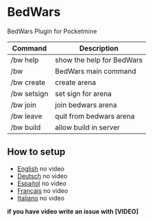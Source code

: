 # BedWars
BedWars Plugin for Pocketmine

Command | Description
---|---
/bw help | show the help for BedWars
/bw        | BedWars main command
/bw create | create arena
/bw setsign | set sign for arena
/bw join | join bedwars arena
/bw leave | quit from bedwars arena
/bw build | allow build in server

## How to setup
- [English]() no video
- [Deutsch]() no video
- [Español]() no video
- [Français]() no video
- [Italiano]() no video

__if you have video write an issue with [VIDEO]__
